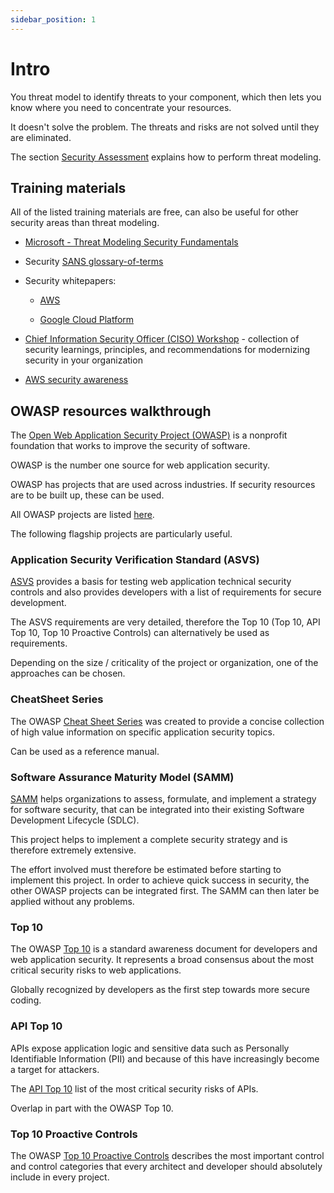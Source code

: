 ```yaml
---
sidebar_position: 1
---
```


# Intro

You threat model to identify threats to your component, which then lets you know where you need to concentrate your resources.

It doesn't solve the problem. The threats and risks are not solved until they are eliminated.

The section [Security Assessment](./security-assessment.md) explains how to perform threat modeling.

## Training materials

All of the listed training materials are free, can also be useful for other security areas than threat modeling.

- [Microsoft - Threat Modeling Security Fundamentals](https://docs.microsoft.com/en-us/learn/paths/tm-threat-modeling-fundamentals/)

- Security [SANS glossary-of-terms](https://www.sans.org/security-resources/glossary-of-terms/)

- Security whitepapers:

  - [AWS](https://aws.amazon.com/de/whitepapers/?whitepapers-main.sort-by=item.additionalFields.sortDate&whitepapers-main.sort-order=desc&awsf.whitepapers-content-type=*all&awsf.whitepapers-tech-category=tech-category%23security-identity-compliance&awsf.whitepapers-industries=*all&awsf.whitepapers-business-category=*all&awsf.whitepapers-global-methodology=*all)

  - [Google Cloud Platform](https://cloud.google.com/docs/security)

- [Chief Information Security Officer (CISO) Workshop](https://docs.microsoft.com/en-us/security/ciso-workshop/ciso-workshop) - collection of security learnings, principles, and recommendations for modernizing security in your organization

- [AWS security awareness](https://learnsecurity.amazon.com/)

## OWASP resources walkthrough

The [Open Web Application Security Project (OWASP)](https://owasp.org/) is a nonprofit foundation that works to improve the security of software.

OWASP is the number one source for web application security.

OWASP has projects that are used across industries. If security resources are to be built up, these can be used.

All OWASP projects are listed [here](https://owasp.org/projects/).

The following flagship projects are particularly useful.

### Application Security Verification Standard (ASVS)

[ASVS](https://github.com/OWASP/ASVS/tree/v4.0.3) provides a basis for testing web application technical security controls and also provides developers with a list of requirements for secure development.

The ASVS requirements are very detailed, therefore the Top 10 (Top 10, API Top 10, Top 10 Proactive Controls) can alternatively be used as requirements.

Depending on the size / criticality of the project or organization, one of the approaches can be chosen.

### CheatSheet Series

The OWASP [Cheat Sheet Series](https://cheatsheetseries.owasp.org/) was created to provide a concise collection of high value information on specific application security topics.

Can be used as a reference manual.

### Software Assurance Maturity Model (SAMM)

[SAMM](https://github.com/owaspsamm) helps organizations to assess, formulate, and implement a strategy for software security, that can be integrated into their existing Software Development Lifecycle (SDLC).

This project helps to implement a complete security strategy and is therefore extremely extensive.

The effort involved must therefore be estimated before starting to implement this project. In order to achieve quick success in security, the other OWASP projects can be integrated first. The SAMM can then later be applied without any problems.

### Top 10

The OWASP [Top 10](https://owasp.org/Top10/) is a standard awareness document for developers and web application security. It represents a broad consensus about the most critical security risks to web applications.

Globally recognized by developers as the first step towards more secure coding.

### API Top 10

APIs expose application logic and sensitive data such as Personally Identifiable Information (PII) and because of this have increasingly become a target for attackers.

The [API Top 10](https://owasp.org/www-project-api-security/) list of the most critical security risks of APIs.

Overlap in part with the OWASP Top 10.

### Top 10 Proactive Controls

The OWASP [Top 10 Proactive Controls](https://owasp.org/www-project-proactive-controls/) describes the most important control and control categories that every architect and developer should absolutely include in every project.

